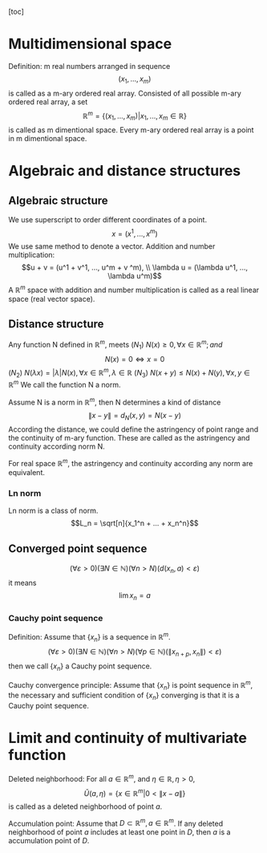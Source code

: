 [toc]

# Multidimensional space
Definition: m real numbers arranged in sequence
$$(x_1, ..., x_m)$$
is called as a m-ary ordered real array. Consisted of all possible m-ary ordered real array, a set 
$$\mathbb{R}^m=\{(x_1, ..., x_m)|x_1, ..., x_m \in \mathbb{R}\}$$
is called as m dimentional space.
Every m-ary ordered real array is a point in m dimentional space.

# Algebraic and distance structures
 ## Algebraic structure
 We use superscript to order different coordinates of a point.
 $$x = (x^1, ..., x^m)$$
 We use same method to denote a vector.
 Addition and number multiplication:
 $$u + v = (u^1 + v^1, ..., u^m + v ^m), \\
 \lambda u = (\lambda u^1, ..., \lambda u^m)$$
 A $\mathbb{R}^m$ space with addition and number multiplication is called as a real linear space (real vector space).
 
 ## Distance structure
 Any function N defined in $\mathbb{R}^m$, meets
 $(N_1)$ $N(x) \geqslant 0, \forall x \in \mathbb{R}^m; and$
 $$ N(x) = 0 \Leftrightarrow x = 0$$
 $(N_2)$ $N(\lambda x) = |\lambda|N(x), \forall x \in \mathbb{R}^m, \lambda \in \mathbb{R}$
 $(N_3)$ $N(x + y) \leqslant N(x) + N(y), \forall x, y \in \mathbb{R}^m$
 We call the function N a norm.
 
 Assume N is a norm in $\mathbb{R}^m$, then N determines a kind of distance
 $$  \lVert x - y\rVert =d_{N}(x, y) = N(x - y)$$
 According the distance, we could define the astringency of point range and the continuity of m-ary function. These are called as the astringency and continuity according norm N.
 
For real space $\mathbb{R}^m$, the astringency and continuity according any norm are equivalent.

### Ln norm
Ln norm is a class of norm.
$$L_n = \sqrt[n]{x_1^n +  ... + x_n^n}$$

## Converged point sequence
$$(\forall \varepsilon > 0)(\exists N \in \mathbb{N})(\forall n > N)(d(x_n, a) < \varepsilon)$$
it means
$$\lim x_n = a$$

### Cauchy point sequence
Definition: Assume that $\{x_n\}$ is a sequence in $\mathbb{R}^m$.
$$(\forall \varepsilon > 0)(\exists N \in \mathbb{N})(\forall n > N)(\forall p \in \mathbb{N})(\lVert x_{n+p}, x_n \rVert) < \varepsilon)$$
then we call $\{x_n\}$ a Cauchy point sequence.

Cauchy convergence principle:
Assume that $\{x_n\}$ is point sequence in $\mathbb{R}^m$, the necessary and sufficient condition of $\{x_n\}$ converging is that it is a Cauchy point sequence.

# Limit and continuity of multivariate function
Deleted neighborhood:
For all $a \in \mathbb{R}^m$, and $\eta \in \mathbb{R}, \eta >0$, 
$$\check{U}(a, \eta) = \{x \in \mathbb{R}^m | 0 < \lVert x - a\rVert \}$$
is called as a deleted neighborhood of point $a$.

Accumulation point:
Assume that $D \subset \mathbb{R}^m, a \in \mathbb{R}^m$. 
If any deleted neighborhood of point $a$ includes at least one point in $D$, then $a$ is a accumulation point of $D$.

